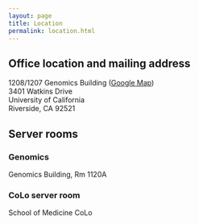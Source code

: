 ```yaml
---
layout: page
title: Location
permalink: location.html
---
```


## Office location and mailing address

1208/1207 Genomics Building ([Google Map](https://goo.gl/OVKyxv))  
3401 Watkins Drive  
University of California  
Riverside, CA 92521  

## Server rooms

### Genomics

Genomics Building, Rm 1120A

### CoLo server room

School of Medicine CoLo 



